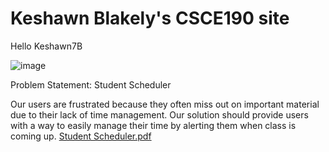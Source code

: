 # Keshawn Blakely's CSCE190 site
Hello Keshawn7B

![image](https://user-images.githubusercontent.com/89408593/131426806-e6f97f51-9a1e-4f2e-8bcc-bbd4c554af18.png)

Problem Statement: Student Scheduler

Our users are frustrated because they often miss out on important material
due to their lack of time management. Our solution should provide users
with a way to easily manage their time by alerting them when class is
coming up.
[Student Scheduler.pdf](https://github.com/Keshawn7B/Keshawn7B.github.io/files/7080419/Problem.Statement.pdf)

